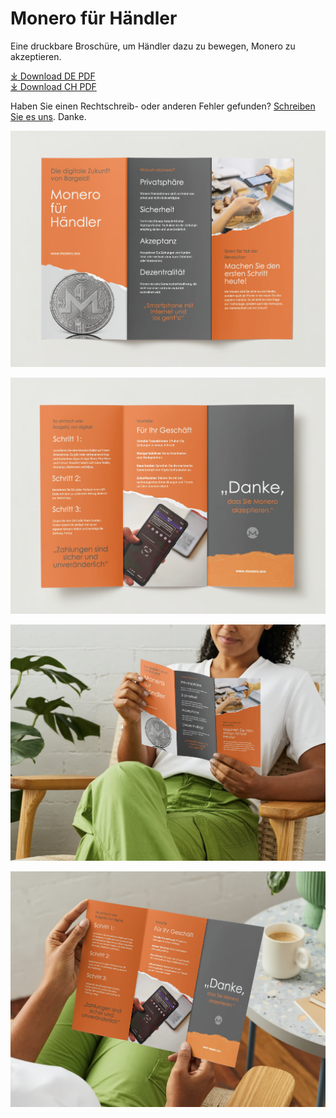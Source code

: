 # Monero für Händler

Eine druckbare Broschüre, um Händler dazu zu bewegen, Monero zu akzeptieren.

[&#10515; Download DE PDF](./Monero%20fuer%20Haendler%20Flyer%20-%20de-DE.pdf)  
[&#10515; Download CH PDF](./Monero%20fuer%20Haendler%20Flyer%20-%20de-CH.pdf)

Haben Sie einen Rechtschreib- oder anderen Fehler gefunden? [Schreiben Sie es uns](https://github.com/ASchmidt1024/monero-for-merchants-booklet/issues/new/choose). Danke.

![Seite 1](images/Screenshot%202023-09-02%20at%2010.27.10.png)

![Seite 2](images/Screenshot%202023-09-02%20at%2010.27.14.png)

![Vorschau 1](images/Screenshot%202023-09-02%20at%2010.27.18.png)

![Vorschau 2](images/Screenshot%202023-09-02%20at%2010.27.21.png)
